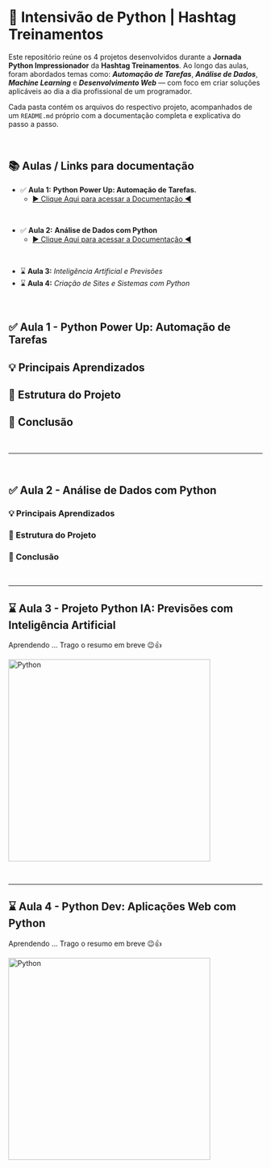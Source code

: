# 🐍 Intensivão de Python | Hashtag Treinamentos

Este repositório reúne os 4 projetos desenvolvidos durante a **Jornada Python Impressionador** da **Hashtag Treinamentos**. Ao longo das aulas, foram abordados temas como: ***Automação de Tarefas***, ***Análise de Dados***, ***Machine Learning*** e ***Desenvolvimento Web*** — com foco em criar soluções aplicáveis ao dia a dia profissional de um programador.

Cada pasta contém os arquivos do respectivo projeto, acompanhados de um `README.md` próprio com a documentação completa e explicativa do passo a passo.

&nbsp;

## 📚 Aulas / Links para documentação

- ✅ **Aula 1:** **Python Power Up: Automação de Tarefas.**
  - [▶︎ Clique Aqui para acessar a Documentação ◀︎](./Aula%201%20-%20Automação%20de%20Tarefas/README.md)

&nbsp;

- ✅ **Aula 2:** **Análise de Dados com Python** 
  - [▶︎ Clique Aqui para acessar a Documentação ◀︎](./Aula%202%20-%20Análise%20de%20Dados/README.md)

&nbsp;

- ⌛ **Aula 3:** *Inteligência Artificial e Previsões*  
- ⌛ **Aula 4:** *Criação de Sites e Sistemas com Python*

&nbsp;

## ✅ Aula 1 - Python Power Up: Automação de Tarefas

## 💡 Principais Aprendizados

## 📒 Estrutura do Projeto

## 🚀 Conclusão

&nbsp;

---

&nbsp;

## ✅ Aula 2 - Análise de Dados com Python

### 💡 Principais Aprendizados

### 📒 Estrutura do Projeto

### 🚀 Conclusão

&nbsp;

---

## ⌛ Aula 3 - Projeto Python IA: Previsões com Inteligência Artificial

Aprendendo ... Trago o resumo em breve 😉👍

<img src="https://github.com/user-attachments/assets/6466f736-ef09-435c-ac73-51e1ce474e2d" width="400" height="400" alt="Python"/>


&nbsp;

---

## ⌛ Aula 4 - Python Dev: Aplicações Web com Python

Aprendendo ... Trago o resumo em breve 😉👍

<img src="https://github.com/user-attachments/assets/6466f736-ef09-435c-ac73-51e1ce474e2d" width="400" height="400" alt="Python"/>

